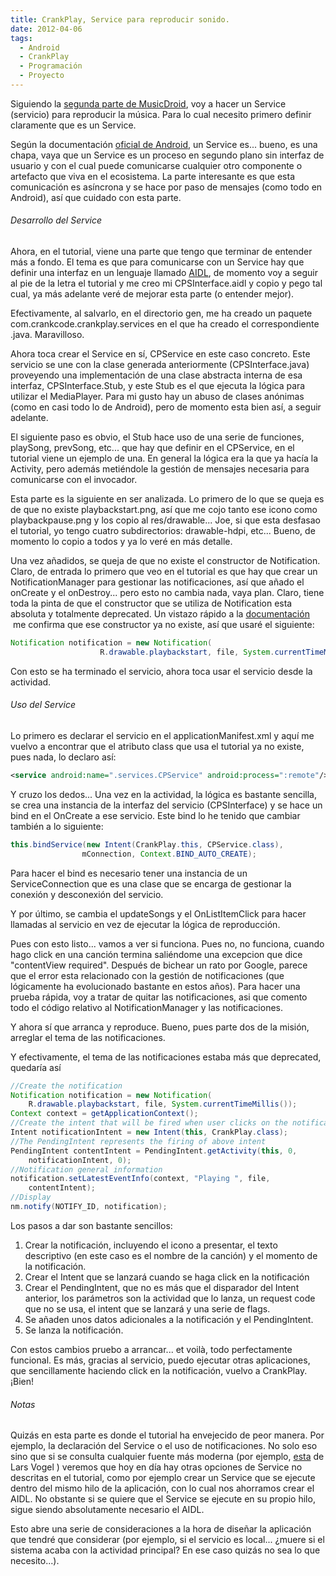 ```yaml
---
title: CrankPlay, Service para reproducir sonido.
date: 2012-04-06
tags:
  - Android
  - CrankPlay
  - Programación
  - Proyecto
---
```

Siguiendo la <a title="MusicDroid part II" href="http://www.helloandroid.com/tutorials/musicdroid-audio-player-part-ii" target="_blank">segunda parte de MusicDroid</a>, voy a hacer un Service (servicio) para reproducir la música. Para lo cual necesito primero definir claramente que es un Service.

Según la documentación <a title="Service en Application Fundamentals" href="http://developer.android.com/guide/topics/fundamentals.html#Components" target="_blank">oficial de Android</a>, un Service es... bueno, es una chapa, vaya que un Service es un proceso en segundo plano sin interfaz de usuario y con el cual puede comunicarse cualquier otro componente o artefacto que viva en el ecosistema. La parte interesante es que esta comunicación es asíncrona y se hace por paso de mensajes (como todo en Android), así que cuidado con esta parte.

<h6>Desarrollo del Service</h6>

Ahora, en el tutorial, viene una parte que tengo que terminar de entender más a fondo. El tema es que para comunicarse con un Service hay que definir una interfaz en un lenguaje llamado <a title="AIDL en StackOverflow" href="http://stackoverflow.com/questions/6326903/aidl-android-interface-definition-language" target="_blank">AIDL</a>, de momento voy a seguir al pie de la letra el tutorial y me creo mi CPSInterface.aidl y copio y pego tal cual, ya más adelante veré de mejorar esta parte (o entender mejor).

Efectivamente, al salvarlo, en el directorio gen, me ha creado un paquete com.crankcode.crankplay.services en el que ha creado el correspondiente .java. Maravilloso.

Ahora toca crear el Service en sí, CPService en este caso concreto. Este servicio se une con la clase generada anteriormente (CPSInterface.java) proveyendo una implementación de una clase abstracta interna de esa interfaz, CPSInterface.Stub, y este Stub es el que ejecuta la lógica para utilizar el MediaPlayer. Para mi gusto hay un abuso de clases anónimas (como en casi todo lo de Android), pero de momento esta bien así, a seguir adelante.

El siguiente paso es obvio, el Stub hace uso de una serie de funciones, playSong, prevSong, etc... que hay que definir en el CPService, en el tutorial viene un ejemplo de una. En general la lógica era la que ya hacía la Activity, pero además metiéndole la gestión de mensajes necesaria para comunicarse con el invocador.

Esta parte es la siguiente en ser analizada. Lo primero de lo que se queja es de que no existe playbackstart.png, así que me cojo tanto ese icono como playbackpause.png y los copio al res/drawable... Joe, si que esta desfasao el tutorial, yo tengo cuatro subdirectorios: drawable-hdpi, etc... Bueno, de momento lo copio a todos y ya lo veré en más detalle.

Una vez añadidos, se queja de que no existe el constructor de Notification. Claro, de entrada lo primero que veo en el tutorial es que hay que crear un NotificationManager para gestionar las notificaciones, así que añado el onCreate y el onDestroy... pero esto no cambia nada, vaya plan. Claro, tiene toda la pinta de que el constructor que se utiliza de Notification esta absoluta y totalmente deprecated. Un vistazo rápido a la <a title="Documentación de Notification" href="http://developer.android.com/reference/android/app/Notification.html" target="_blank">documentación</a>  me confirma que ese constructor ya no existe, así que usaré el siguiente:

```java
Notification notification = new Notification(
					R.drawable.playbackstart, file, System.currentTimeMillis());
```

Con esto se ha terminado el servicio, ahora toca usar el servicio desde la actividad.

<h6>Uso del Service</h6>

Lo primero es declarar el servicio en el applicationManifest.xml y aquí me vuelvo a encontrar que el atributo class que usa el tutorial ya no existe, pues nada, lo declaro así:

```xml
<service android:name=".services.CPService" android:process=":remote"/>
```

Y cruzo los dedos... Una vez en la actividad, la lógica es bastante sencilla, se crea una instancia de la interfaz del servicio (CPSInterface) y se hace un bind en el OnCreate a ese servicio. Este bind lo he tenido que cambiar también a lo siguiente:

```java
this.bindService(new Intent(CrankPlay.this, CPService.class),
				mConnection, Context.BIND_AUTO_CREATE);
```

Para hacer el bind es necesario tener una instancia de un ServiceConnection que es una clase que se encarga de gestionar la conexión y desconexión del servicio.

Y por último, se cambia el updateSongs y el OnListItemClick para hacer llamadas al servicio en vez de ejecutar la lógica de reproducción.

Pues con esto listo... vamos a ver si funciona. Pues no, no funciona, cuando hago click en una canción termina saliéndome una excepcion que dice "contentView required". Después de bichear un rato por Google, parece que el error esta relacionado con la gestión de notificaciones (que lógicamente ha evolucionado bastante en estos años). Para hacer una prueba rápida, voy a tratar de quitar las notificaciones, asi que comento todo el código relativo al NotificationManager y las notificaciones.

Y ahora sí que arranca y reproduce. Bueno, pues parte dos de la misión, arreglar el tema de las notificaciones.

Y efectivamente, el tema de las notificaciones estaba más que deprecated, quedaría así

```java
//Create the notification
Notification notification = new Notification(
	R.drawable.playbackstart, file, System.currentTimeMillis());
Context context = getApplicationContext();
//Create the intent that will be fired when user clicks on the notification
Intent notificationIntent = new Intent(this, CrankPlay.class);
//The PendingIntent represents the firing of above intent
PendingIntent contentIntent = PendingIntent.getActivity(this, 0,
	notificationIntent, 0);
//Notification general information
notification.setLatestEventInfo(context, "Playing ", file,
	contentIntent);
//Display
nm.notify(NOTIFY_ID, notification);
```

Los pasos a dar son bastante sencillos:

<ol>
	<li>Crear la notificación, incluyendo el icono a presentar, el texto descriptivo (en este caso es el nombre de la canción) y el momento de la notificación.</li>
	<li>Crear el Intent que se lanzará cuando se haga click en la notificación</li>
	<li>Crear el PendingIntent, que no es más que el disparador del Intent anterior, los parámetros son la actividad que lo lanza, un request code que no se usa, el intent que se lanzará y una serie de flags.</li>
	<li>Se añaden unos datos adicionales a la notificación y el PendingIntent.</li>
	<li>Se lanza la notificación.</li>
</ol>

Con estos cambios pruebo a arrancar... et voilà, todo perfectamente funcional. Es más, gracias al servicio, puedo ejecutar otras aplicaciones, que sencillamente haciendo click en la notificación, vuelvo a CrankPlay. ¡Bien!

<h6>Notas</h6>

Quizás en esta parte es donde el tutorial ha envejecido de peor manera. Por ejemplo, la declaración del Service o el uso de notificaciones. No solo eso sino que si se consulta cualquier fuente más moderna (por ejemplo, <a title="Android Service Tutorial, por Lars Vogel (inglés)" href="http://www.vogella.de/articles/AndroidServices/article.html" target="_blank">esta</a> de Lars Vogel ) veremos que hoy en día hay otras opciones de Service no descritas en el tutorial, como por ejemplo crear un Service que se ejecute dentro del mismo hilo de la aplicación, con lo cual nos ahorramos crear el AIDL. No obstante si se quiere que el Service se ejecute en su propio hilo, sigue siendo absolutamente necesario el AIDL.

Esto abre una serie de consideraciones a la hora de diseñar la aplicación que tendré que considerar (por ejemplo, si el servicio es local... ¿muere si el sistema acaba con la actividad principal? En ese caso quizás no sea lo que necesito...).